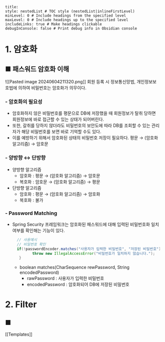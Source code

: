 ```table-of-contents
title: 
style: nestedList # TOC style (nestedList|inlineFirstLevel)
minLevel: 0 # Include headings from the specified level
maxLevel: 0 # Include headings up to the specified level
includeLinks: true # Make headings clickable
debugInConsole: false # Print debug info in Obsidian console
```

# 1. 암호화
## ■ 패스워드 암호화 이해
![[Pasted image 20240604211320.png]]
회원 등록 시 정보통신망법, 개인정보보호법에 의하여 비밀번호는 암호화가 의무이다.
### - 암호화의 필요성
- 암호화하지 않은 비밀번호를 평문으로 DB에 저장했을 때 회원정보가 탈취 당하면 회원정보에  바로 접근할 수 있는 상태가 되어버린다.
- 또한, 갈취를 당하지 않더라도 비밀번호의 보안도에 따라 DB를 조회할 수 있는 관리자가 해당 비밀번호를 보면 바로 기억할 수도 있다.
- 이를 예방하기 위해서 암호화된 상태의 비밀번호 저장이 필요하다.
  평문 → (암호화 알고리즘) → 암호문

### - 양방향 ↔ 단방향
- 양방향 알고리즘
	- 암호화 : 평문 → (암호화 알고리즘) → 암호문
	- 복호화 : 암호문 → (암호화 알고리즘) → 평문
- 단방향 알고리즘
	- 암호화 : 평문 → (암호화 알고리즘) → 암호화
	- 복호화 : 불가

### - Password Matching
- Spring Security 프레임워크는 암호화된 패스워드에 대해 입력된 비밀번호화 일치여부를 확인해는 기능이 있다.
  ``` java
	// 사용예시
	// 비밀번호 확인
	if(!passwordEncoder.matches("사용자가 입력한 비밀번호", "저장된 비밀번호")) {
		   throw new IllegalAccessError("비밀번호가 일치하지 않습니다.");
	 }
	```
	- boolean matches(CharSequence rewPassword, String encodedPassword)
		- rawPassword : 사용자가 입력한 비밀번호
		- encodedPassword : 암호화되어 DB에 저장된 비밀번호

# 2. Filter
## ■






[[Templates]]
